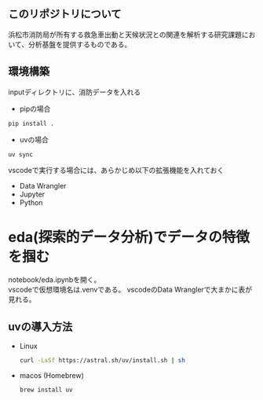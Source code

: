 ## このリポジトリについて
浜松市消防局が所有する救急車出動と天候状況との関連を解析する研究課題において、分析基盤を提供するものである。  
## 環境構築
inputディレクトリに、消防データを入れる
- pipの場合
```sh
pip install .
```
- uvの場合
```sh  
uv sync
```
vscodeで実行する場合には、あらかじめ以下の拡張機能を入れておく  
- Data Wrangler
- Jupyter
- Python

# eda(探索的データ分析)でデータの特徴を掴む
notebook/eda.ipynbを開く。  
vscodeで仮想環境名は.venvである。
vscodeのData Wranglerで大まかに表が見れる。
## uvの導入方法
- Linux
    ```sh
    curl -LsSf https://astral.sh/uv/install.sh | sh
    ```

- macos (Homebrew)
  ```sh
  brew install uv
  ```

